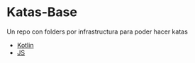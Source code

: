 # Katas-Base

Un repo con folders por infrastructura para poder hacer katas
- [Kotlin](./kotlin)
- [JS](./js)
